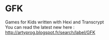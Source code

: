 # GFK  

Games for Kids written with Hexi and Transcrypt  
You can read the latest new here : http://artyprog.blogspot.fr/search/label/GFK


